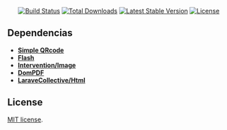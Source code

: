
<p align="center">
<a href="https://travis-ci.org/laravel/framework"><img src="https://travis-ci.org/laravel/framework.svg" alt="Build Status"></a>
<a href="https://packagist.org/packages/laravel/framework"><img src="https://poser.pugx.org/laravel/framework/d/total.svg" alt="Total Downloads"></a>
<a href="https://packagist.org/packages/laravel/framework"><img src="https://poser.pugx.org/laravel/framework/v/stable.svg" alt="Latest Stable Version"></a>
<a href="https://packagist.org/packages/laravel/framework"><img src="https://poser.pugx.org/laravel/framework/license.svg" alt="License"></a>
</p>

## Dependencias

- **[Simple QRcode](https://github.com/SimpleSoftwareIO/simple-qrcode)**
- **[Flash](https://github.com/laracasts/flash)**
- **[Intervention/Image](https://github.com/Intervention/image)**
- **[DomPDF](https://github.com/barryvdh/laravel-dompdf)**
- **[LaraveCollective/Html](https://github.com/LaravelCollective/html)**


## License
[MIT license](https://opensource.org/licenses/MIT).
